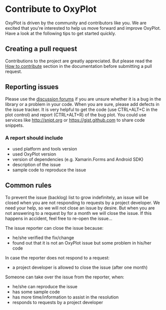 Contribute to OxyPlot
=====================

OxyPlot is driven by the community and contributors like you. We are excited that you're interested to help us move forward and improve OxyPlot.
Have a look at the following tips to get started quickly. 

## Creating a pull request

Contributions to the project are greatly appreciated. But please read the [How to contribute](http://docs.oxyplot.org/en/latest/contribute/contributions.html) section in the documentation before submitting a pull request.

## Reporting issues

Please use the [discussion forums](http://discussion.oxyplot.org/) if you are unsure whether it is a bug in the library or a problem in your code.
When you are sure, please add defects in the issue tracker.
It is very helpful to get the code (use CTRL+ALT+C in the plot control) and report (CTRL+ALT+R) of the bug plot.
You could use services like http://snipt.org or https://gist.github.com to share code snippets.

### A report should include

- used platform and tools version
- used OxyPlot version
- version of dependencies (e.g. Xamarin.Forms and Android SDK)
- description of the issue
- sample code to reproduce the issue

## Common rules

To prevent the issue (backlog) list to grow indefinitely, an issue will be closed when you are not responding to requests by a project developer.
We need your help, so we will not close an issue by desire. But when you are not answering to a request by for a month we will close the issue.
If this happens in accident, feel free to re-open the issue...

The issue reporter can close the issue because:
- he/she verified the fix/change
- found out that it is not an OxyPlot issue but some problem in his/her code

In case the reporter does not respond to a request:
- a project developer is allowed to close the issue (after one month)

Someone can take over the issue from the reporter, when:
- he/she can reproduce the issue
- has some sample code
- has more time/information to assist in the resolution
- responds to requests by a project developer
